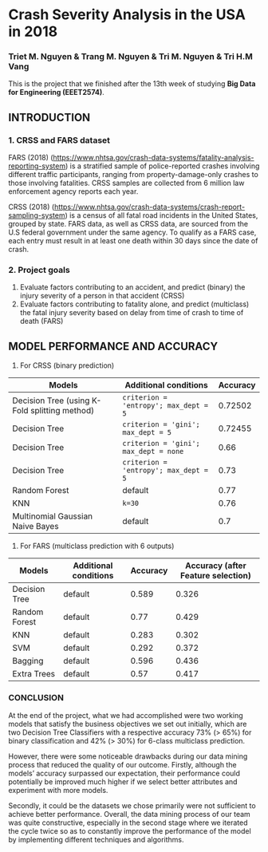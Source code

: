 # Crash Severity Analysis in the USA in 2018


### Triet M. Nguyen & Trang M. Nguyen & Tri M. Nguyen & Tri H.M Vang
This is the project that we finished after the 13th week of studying **Big Data for Engineering (EEET2574)**.




## INTRODUCTION

### 1. CRSS and FARS dataset

FARS (2018) (https://www.nhtsa.gov/crash-data-systems/fatality-analysis-reporting-system) is a stratified sample of police-reported crashes involving different traffic participants, ranging from property-damage-only crashes to those involving fatalities. CRSS samples are collected from 6 million law enforcement agency reports each year.


CRSS (2018) (https://www.nhtsa.gov/crash-data-systems/crash-report-sampling-system) is a census of all fatal road incidents in the United States, grouped by state. FARS data, as well as CRSS data, are sourced from the U.S federal government under the same agency. To qualify as a FARS case, each entry must result in at least one death within 30 days since the date of crash.


### 2. Project goals
1. Evaluate factors contributing to an accident, and predict (binary) the injury severity of a person in that accident (CRSS)
2. Evaluate factors contributing to fatality alone, and predict (multiclass) the fatal injury severity based on delay from time of crash to time of death (FARS)
 

## MODEL PERFORMANCE AND ACCURACY
1. For CRSS (binary prediction)

| Models | Additional conditions | Accuracy |
| --- | --- | --- |
| Decision Tree (using K-Fold splitting method) |`criterion = 'entropy'; max_dept = 5`  | 0.72502 |
| Decision Tree | `criterion = 'gini'; max_dept = 5`  | 0.72455 |
| Decision Tree |`criterion = 'gini'; max_dept = none`   | 0.66 |
| Decision Tree |`criterion = 'entropy'; max_dept = 5`   | 0.73 |
| Random Forest | default | 0.77 |
| KNN | `k=30` | 0.76 |
| Multinomial Gaussian Naive Bayes | default | 0.7 |

1. For FARS (multiclass prediction with 6 outputs)


| Models | Additional conditions | Accuracy | Accuracy (after Feature selection) |
| --- | --- | --- | --- |
| Decision Tree | default | 0.589 | 0.326 |
| Random Forest | default | 0.77 | 0.429 |
| KNN | default | 0.283 | 0.302 |
| SVM | default | 0.292 | 0.372
| Bagging | default | 0.596 | 0.436 |
| Extra Trees | default | 0.57| 0.417 |

### CONCLUSION
At the end of the project, what we had accomplished were two working models that satisfy the business objectives we set out initially, which are two Decision Tree Classifiers with a respective accuracy 73% (> 65%) for binary classification and 42% (> 30%) for 6-class multiclass prediction.

However, there were some noticeable drawbacks during our data mining process that reduced the quality of our outcome. Firstly, although the models’ accuracy surpassed our expectation, their performance could potentially be improved much higher if we select better attributes and experiment with more models. 

Secondly, it could be the datasets we chose primarily were not sufficient to achieve better performance. Overall, the data mining process of our team was quite
constructive, especially in the second stage where we iterated the cycle twice so as to constantly improve the performance of the model by implementing different techniques and algorithms.
